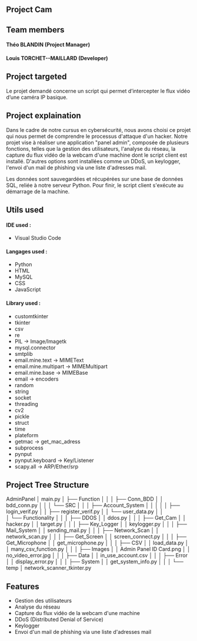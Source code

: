 ## Project Cam
## Team members

#### Théo BLANDIN (Project Manager)
#### Louis TORCHET--MAILLARD (Developer)

## Project targeted
Le projet demandé concerne un script qui permet d’intercepter le flux vidéo d’une caméra IP basique.

## Project explaination
Dans le cadre de notre cursus en cybersécurité, nous avons choisi ce projet qui nous permet de comprendre le processus d'attaque d'un hacker. Notre projet vise à réaliser une application "panel admin", composée de plusieurs fonctions, telles que la gestion des utilisateurs, l'analyse du réseau, la capture du flux vidéo de la webcam d'une machine dont le script client est installé. 
D'autres options sont installées comme un DDoS, un keylogger, l'envoi d'un mail de phishing via une liste d'adresses mail.

Les données sont sauvegardées et récupérées sur une base de données SQL, reliée à notre serveur Python. Pour finir, le script client s'exécute au démarrage de la machine.

## Utils used

#### IDE used :
- Visual Studio Code

#### Langages used :
- Python
- HTML
- MySQL
- CSS
- JavaScript

#### Library used :
- customtkinter
- tkinter
- csv
- re
- PIL -> Image/Imagetk
- mysql.connector
- smtplib
- email.mine.text -> MIMEText
- email.mine.multipart -> MIMEMultipart
- email.mine.base -> MIMEBase
- email -> encoders
- random
- string
- socket
- threading
- cv2
- pickle
- struct
- time
- plateform
- getmac -> get_mac_adress
- subprocess
- pynput
- pynput.keyboard -> Key/Listener
- scapy.all -> ARP/Ether/srp

## Project Tree Structure
AdminPanel
│   main.py
│
├── Function
│   │
│   ├── Conn_BDD
│   │       bdd_conn.py
│   │
│   └── SRC
│       │
│       ├── Account_System
│       │   │
│       │   ├── login_verif.py
│       │   ├── register_verif.py
│       │   └── user_data.py
│       │   
│       └── Functionality
│           │
│           ├── DDOS
│           │   ddos.py
│           │
│           ├── Get_Cam
│           │   hacker.py
│           │   target.py
│           │
│           ├── Key_Logger
│           │   keylogger.py
│           │
│           ├── Mail_System
│           │   sending_mail.py
│           │
│           ├── Network_Scan
│           │   network_scan.py
│           │
│           ├── Get_Screen
│           │   screen_connect.py
│           │
│           ├── Get_Microphone
│           │   get_microphone.py
│           │
│           ├── CSV
│           │   load_data.py
│           │   many_csv_function.py
│           │
│           ├── Images
│           │   Admin Panel ID Card.png
│           │   no_video_error.jpg
│           │
│           ├── Data
│           │   in_use_account.csv
│           │
│           ├── Error
│           │   display_error.py
│           │
│           ├── System
│           │   get_system_info.py
│           │
│           └── temp
│               network_scanner_tkinter.py


## Features
- Gestion des utilisateurs
- Analyse du réseau
- Capture du flux vidéo de la webcam d'une machine
- DDoS (Distributed Denial of Service)
- Keylogger
- Envoi d'un mail de phishing via une liste d'adresses mail
